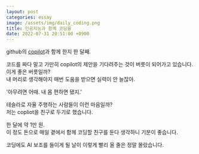 ```yaml
---
layout: post
categories: essay
image: /assets/img/daily_coding.png
title: 인공지능과 함께 코딩을
date: 2022-07-31 20:51:00 +0900
---
```


github의 [copilot](https://github.com/features/copilot)과 함께 한지 한 달째.

코드를 짜다 말고 가만히 copilot의 제안을 기다려주는 것이 버릇이 되어가고 있습니다.  
이게 좋은 버릇일까?  
내 머리로 생각해야지 매번 도움을 받으면 실력이 안 늘잖아.

'아무려면 어때. 내 몸 편하면 됐지.'

테슬라로 자율 주행하는 사람들이 이런 마음일까?  
저는 copliot을 친구로 두기로 했습니다.

한 달에 약 1만 원.  
이 정도 돈으로 매일 곁에서 함께 코딩할 친구를 둔다 생각하니 기분이 좋습니다.

코딩에도 AI 보조를 들이게 될 날이 이렇게 빨리 올 줄은 정말 몰랐습니다.